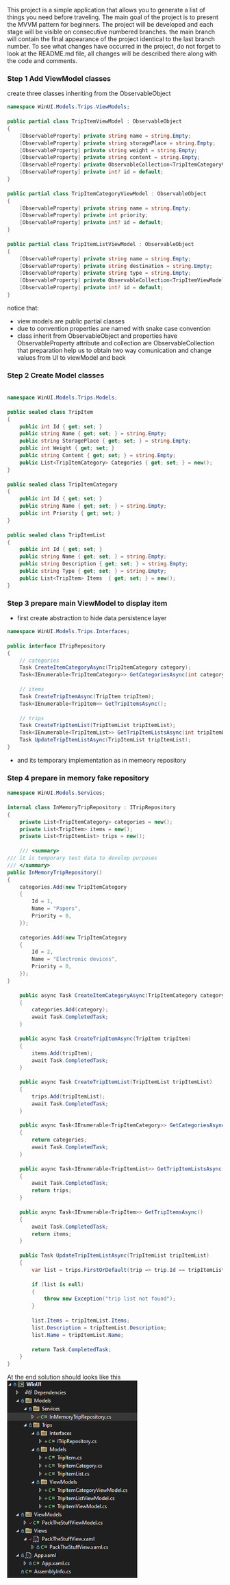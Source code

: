 This project is a simple application that allows you to generate a list of things you need before traveling.
The main goal of the project is to present the MVVM pattern for beginners. The project will be developed and each stage will be visible on consecutive numbered branches.
the main branch will contain the final appearance of the project identical to the last branch number.
To see what changes have occurred in the project, do not forget to look at the README.md file, all changes will be described there along with the code and comments.

### Step 1 Add ViewModel classes

create three classes inheriting from the ObservableObject 

```csharp
namespace WinUI.Models.Trips.ViewModels;

public partial class TripItemViewModel : ObservableObject
{
    [ObservableProperty] private string name = string.Empty;
    [ObservableProperty] private string storagePlace = string.Empty;
    [ObservableProperty] private string weight = string.Empty;
    [ObservableProperty] private string content = string.Empty;
    [ObservableProperty] private ObservableCollection<TripItemCategoryViewModel> categories = new();
    [ObservableProperty] private int? id = default;
}

public partial class TripItemCategoryViewModel : ObservableObject
{
    [ObservableProperty] private string name = string.Empty;
    [ObservableProperty] private int priority;
    [ObservableProperty] private int? id = default;
}

public partial class TripItemListViewModel : ObservableObject
{
    [ObservableProperty] private string name = string.Empty;
    [ObservableProperty] private string destination = string.Empty;
    [ObservableProperty] private string type = string.Empty;
    [ObservableProperty] private ObservableCollection<TripItemViewModel> items = new();
    [ObservableProperty] private int? id = default;
}
```
notice that:
- view models are public partial classes
- due to convention properties are named with snake case convention
- class inherit from ObservableObject and properties have ObservableProperty attribute and collection are ObservableCollection
that preparation help us to obtain two way comunication and change values from UI to viewModel and back

### Step 2 Create Model classes

```csharp

namespace WinUI.Models.Trips.Models;

public sealed class TripItem
{
    public int Id { get; set; }
    public string Name { get; set; } = string.Empty;
    public string StoragePlace { get; set; } = string.Empty;
    public int Weight { get; set; }
    public string Content { get; set; } = string.Empty;
    public List<TripItemCategory> Categories { get; set; } = new();
}

public sealed class TripItemCategory
{
    public int Id { get; set; }
    public string Name { get; set; } = string.Empty;
    public int Priority { get; set; }
}

public sealed class TripItemList
{
    public int Id { get; set; }
    public string Name { get; set; } = string.Empty;
    public string Description { get; set; } = string.Empty;
    public string Type { get; set; } = string.Empty;
    public List<TripItem> Items  { get; set; } = new();
}
```

### Step 3 prepare main ViewModel to display item

- first create abstraction to hide data persistence layer

```csharp
namespace WinUI.Models.Trips.Interfaces;

public interface ITripRepository
{
    // categories
    Task CreateItemCategoryAsync(TripItemCategory category);
    Task<IEnumerable<TripItemCategory>> GetCategoriesAsync(int categoryId);

    // items
    Task CreateTripItemAsync(TripItem tripItem);
    Task<IEnumerable<TripItem>> GetTripItemsAsync();

    // trips
    Task CreateTripItemList(TripItemList tripItemList);
    Task<IEnumerable<TripItemList>> GetTripItemListsAsync(int tripItemListId);
    Task UpdateTripItemListAsync(TripItemList tripItemList);
}
```

- and its temporary implementation as in memeory repository

### Step 4 prepare in memory fake repository

```csharp
namespace WinUI.Models.Services;

internal class InMemoryTripRepository : ITripRepository
{
    private List<TripItemCategory> categories = new();
    private List<TripItem> items = new();
    private List<TripItemList> trips = new();

    /// <summary>
/// it is temporary test data to develop purposes
/// </summary>
public InMemoryTripRepository()
{
    categories.Add(new TripItemCategory
    {
        Id = 1,
        Name = "Papers",
        Priority = 0,
    });

    categories.Add(new TripItemCategory
    {
        Id = 2,
        Name = "Electronic devices",
        Priority = 0,
    });
}

    public async Task CreateItemCategoryAsync(TripItemCategory category)
    {
        categories.Add(category);
        await Task.CompletedTask;
    }

    public async Task CreateTripItemAsync(TripItem tripItem)
    {
        items.Add(tripItem);
        await Task.CompletedTask;
    }

    public async Task CreateTripItemList(TripItemList tripItemList)
    {
        trips.Add(tripItemList);
        await Task.CompletedTask;
    }

    public async Task<IEnumerable<TripItemCategory>> GetCategoriesAsync(int categoryId)
    {
        return categories;
        await Task.CompletedTask;
    }

    public async Task<IEnumerable<TripItemList>> GetTripItemListsAsync(int tripItemListId)
    {
        await Task.CompletedTask;
        return trips;
    }

    public async Task<IEnumerable<TripItem>> GetTripItemsAsync()
    {
        await Task.CompletedTask;
        return items;
    }

    public Task UpdateTripItemListAsync(TripItemList tripItemList)
    {
        var list = trips.FirstOrDefault(trip => trip.Id == tripItemList.Id);

        if (list is null)
        {
            throw new Exception("trip list not found");
        }

        list.Items = tripItemList.Items;
        list.Description = tripItemList.Description;
        list.Name = tripItemList.Name;

        return Task.CompletedTask;
    }
}
```

At the end solution should looks like this
![Alt text](assets/sln.png)